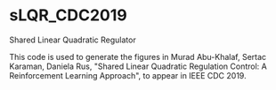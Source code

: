 # sLQR_CDC2019
Shared Linear Quadratic Regulator

This code is used to generate the figures in 
Murad Abu-Khalaf, Sertac Karaman, Daniela Rus, "Shared Linear Quadratic Regulation Control: A Reinforcement Learning Approach", to appear in IEEE CDC 2019.

